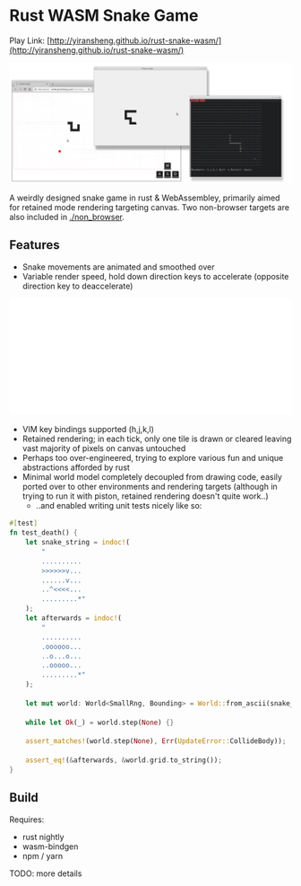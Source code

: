 # Rust WASM Snake Game

Play Link: [http://yiransheng.github.io/rust-snake-wasm/](http://yiransheng.github.io/rust-snake-wasm/)



![](./screenshots/games.png)



A weirdly designed snake game in rust & WebAssembley, primarily aimed for retained mode rendering targeting canvas. Two non-browser targets are also included in [./non_browser](./non_browser).

## Features

* Snake movements are animated and smoothed over
* Variable render speed, hold down direction keys to accelerate (opposite direction key to deaccelerate)

![](./screenshots/acceleration.gif)

* VIM key bindings supported (h,j,k,l)
* Retained rendering; in each tick, only one tile is drawn or cleared leaving vast majority of pixels on canvas untouched
* Perhaps too over-engineered, trying to explore various fun and unique abstractions afforded by rust
* Minimal world model completely decoupled from drawing code, easily ported over to other environments and rendering targets (although in trying to run it with piston, retained rendering doesn't quite work..)
  * ..and enabled writing unit tests nicely like so:

```rust
#[test]
fn test_death() {
    let snake_string = indoc!(
        "
        ..........
        >>>>>>v...
        ......v...
        ..^<<<<...
        .........*"
    );
    let afterwards = indoc!(
        "
        ..........
        .oooooo...
        ..o...o...
        ..ooooo...
        .........*"
    );

    let mut world: World<SmallRng, Bounding> = World::from_ascii(snake_string);

    while let Ok(_) = world.step(None) {}

    assert_matches!(world.step(None), Err(UpdateError::CollideBody));

    assert_eq!(&afterwards, &world.grid.to_string());
}
```



## Build

Requires:

- rust nightly
- wasm-bindgen
- npm / yarn

TODO: more details

